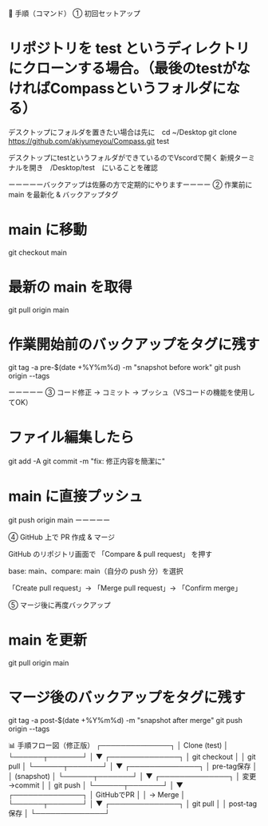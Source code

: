 🚀 手順（コマンド）
① 初回セットアップ
# リポジトリを test というディレクトリにクローンする場合。（最後のtestがなければCompassというフォルダになる）

デスクトップにフォルダを置きたい場合は先に　cd ~/Desktop
git clone https://github.com/akiyumeyou/Compass.git test

デスクトップにtestというフォルダができているのでVscordで開く
新規ターミナルを開き　/Desktop/test　にいることを確認

ーーーーーバックアップは佐藤の方で定期的にやりますーーーー
② 作業前に main を最新化 & バックアップタグ
# main に移動
git checkout main

# 最新の main を取得
git pull origin main

# 作業開始前のバックアップをタグに残す
git tag -a pre-$(date +%Y%m%d) -m "snapshot before work"
git push origin --tags

ーーーーー
③ コード修正 → コミット → プッシュ（VSコードの機能を使用してOK）
# ファイル編集したら
git add -A
git commit -m "fix: 修正内容を簡潔に"

# main に直接プッシュ
git push origin main
ーーーーー

④ GitHub 上で PR 作成 & マージ

GitHub のリポジトリ画面で 「Compare & pull request」 を押す

base: main、compare: main（自分の push 分）を選択

「Create pull request」→ 「Merge pull request」→ 「Confirm merge」

⑤ マージ後に再度バックアップ
# main を更新
git pull origin main

# マージ後のバックアップをタグに残す
git tag -a post-$(date +%Y%m%d) -m "snapshot after merge"
git push origin --tags

📊 手順フロー図（修正版）
 ┌──────────────┐
 │ Clone (test) │
 └──────┬───────┘
        │
        ▼
 ┌──────────────┐
 │ git checkout │
 │ git pull     │
 └──────┬───────┘
        │
        ▼
 ┌──────────────┐
 │ pre-tag保存  │
 │ (snapshot)   │
 └──────┬───────┘
        │
        ▼
 ┌──────────────┐
 │ 変更→commit │
 │ git push     │
 └──────┬───────┘
        │
        ▼
 ┌──────────────┐
 │ GitHubでPR   │
 │ → Merge      │
 └──────┬───────┘
        │
        ▼
 ┌──────────────┐
 │ git pull     │
 │ post-tag保存 │
 └──────────────┘

